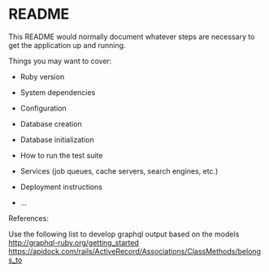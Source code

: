 # README

This README would normally document whatever steps are necessary to get the
application up and running.

Things you may want to cover:

* Ruby version

* System dependencies

* Configuration

* Database creation

* Database initialization

* How to run the test suite

* Services (job queues, cache servers, search engines, etc.)

* Deployment instructions

* ...

References:

Use the following list to develop graphql output based on the models
http://graphql-ruby.org/getting_started
https://apidock.com/rails/ActiveRecord/Associations/ClassMethods/belongs_to